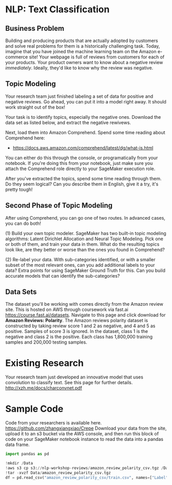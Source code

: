# NLP: Text Classification

## Business Problem
Building and producing products that are actually adopted by customers and solve real problems for them is a historically challenging task. Today, imagine that you have joined the machine learning team on the Amazon e-commerce site! Your webpage is full of reviews from customers for each of your products. Your product owners want to know about a negative review *immediately*. Ideally, they'd like to know why the review was negative.

## Topic Modeling
Your research team just finished labeling a set of data for positive and negative reviews. Go ahead, you can put it into a model right away. It should work straight out of the box!

Your task is to identify topics, especially the negative ones. Download the data set as listed below, and extract the negative rewivews.

Next, load them into Amazon Comprehend. Spend some time reading about Comprehend here:
- https://docs.aws.amazon.com/comprehend/latest/dg/what-is.html

You can either do this through the console, or programatically from your notebook. If you're doing this from your notebook, just make sure you attach the Comprehend role directly to your SageMaker execution role.

After you've extracted the topics, spend some time reading through them. Do they seem logical? Can you describe them in English, give it a try, it's pretty tough!

## Second Phase of Topic Modeling
After using Comprehend, you can go one of two routes. In advanced cases, you can do both!

(1) Build your own topic modeler. SageMaker has two built-in topic modeling algorithms: Latent Dirichlet Allocation and Neural Topic Modeling. Pick one or both of them, and train your data in them. What do the resulting topics look like, are they better or worse than the ones you found in Comprehend?

(2) Re-label your data. With sub-categories identified, or with a smaller subset of the most relevant ones, can you add additional labels to your data? Extra points for using SageMaker Ground Truth for this. Can you build accurate models that can identify the sub-categories?


## Data Sets
The dataset you'll be working with comes directly from the Amazon review site. This is hosted on AWS through coursework via fast.ai https://course.fast.ai/datasets. Navigate to this page and click download for **Amazon Reviews: Polarity**. The Amazon reviews polarity dataset is constructed by taking review score 1 and 2 as negative, and 4 and 5 as positive. Samples of score 3 is ignored. In the dataset, class 1 is the negative and class 2 is the positive. Each class has 1,800,000 training samples and 200,000 testing samples.

# Existing Research
Your research team just developed an innovative model that uses convolution to classify text. See this page for further details. http://xzh.me/docs/charconvnet.pdf

# Sample Code
Code from your researchers is available here. https://github.com/zhangxiangxiao/Crepe
Download your data from the site, upload it to an s3 bucket via the AWS console, and then run this block of code on your SageMaker notebook instance to read the data into a pandas data frame.

```python
import pandas as pd

!mkdir /Data
!aws s3 cp s3://nlp-workshop-reviews/amazon_review_polarity_csv.tgz /Data
!tar -xvzf Data/amazon_review_polarity_csv.tgz
df = pd.read_csv("amazon_review_polarity_csv/train.csv", names=["Label", "Title", "Review"])
```
